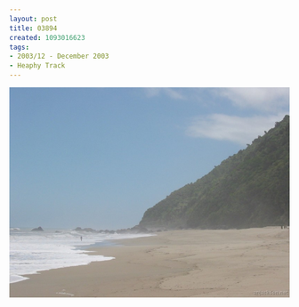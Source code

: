 ```yaml
---
layout: post
title: 03894
created: 1093016623
tags:
- 2003/12 - December 2003
- Heaphy Track
---
```


<img src="/image/images/03894-1347.jpg"/>

